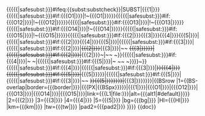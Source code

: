 <includeonly>{{{{{|safesubst:}}}#ifeq:{{subst:substcheck}}|SUBST|{{{1|}}}{{{{{|safesubst:}}}#if:{{{O1|}}}|!~{{{O1|}}}}}{{{{{|safesubst:}}}#if:{{{O12|}}}|!~{{{O12|}}}}}{{{{{|safesubst:}}}#if:{{{O13|}}}|!~{{{O13|}}}}}{{{{{|safesubst:}}}#if:{{{O14|}}}|!~{{{O14|}}}}}{{{{{|safesubst:}}}#if:{{{O15|}}}|!~{{{O15|}}}}}{{{{{|safesubst:}}}#if:{{{2|}}}{{{3|}}}{{{4|}}}{{{5|}}}|{{{{{|safesubst:}}}#if:{{{2|}}}{{{4|}}}{{{5|}}}|{{{{{|safesubst:}}}#if:{{{3|}}}|{{{{{|safesubst:}}}#if:{{{2|}}}|~~{{{2|}}}~~{{{3|}}}|~~ ~~{{{3|}}}}}|{{{{{|safesubst:}}}#if:{{{2|}}}|~~{{{2|}}}~|~~ ~}}{{{{{|safesubst:}}}#if:{{{4|}}}|~ ~|{{{{{|safesubst:}}}#if:{{{5|}}}|~ ~~ ~}}}}~}}{{{{{|safesubst:}}}#if:{{{4|}}}|{{{{{|safesubst:}}}#if:{{{3|}}}|~~}}{{{4|}}}{{{{{|safesubst:}}}#if:{{{5|}}}|~~{{{5|}}}}}|{{{{{|safesubst:}}}#if:{{{5|}}}|{{{{{|safesubst:}}}#if:{{{3|}}}|~~ ~~}}{{{5|}}}}}}}|~~{{{3|}}}}}}}|{{BSrow
|1={{BS-overlap|border={{{border|}}}|{{{PX|{{BSpx}}}}}|{{{1|}}}|{{{O1|}}}|{{{O12|}}}|{{{O13|}}}|{{{O14|}}}|{{{O15|}}}|link={{{L1|file:}}}|alt={{{alt1|#default}}}}}
|2={{{2|}}}
|3={{{3|}}}
|4={{{4|}}}
|5={{{5|}}}
|bg={{{bg|}}}
|HI={{{HI|}}}
|km={{{km|}}}
|tw={{{tw|}}}
|pad2={{{pad2|}}}
}}}}</includeonly><noinclude>
{{doc}}
</noinclude>